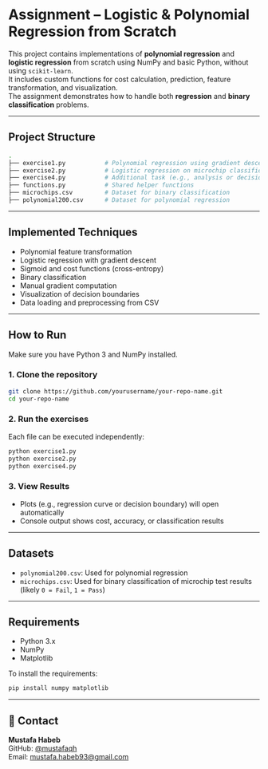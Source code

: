 #  Assignment – Logistic & Polynomial Regression from Scratch

This project contains implementations of **polynomial regression** and **logistic regression** from scratch using NumPy and basic Python, without using `scikit-learn`.  
It includes custom functions for cost calculation, prediction, feature transformation, and visualization.  
The assignment demonstrates how to handle both **regression** and **binary classification** problems.

---

##  Project Structure

```bash
.
├── exercise1.py           # Polynomial regression using gradient descent
├── exercise2.py           # Logistic regression on microchip classification dataset
├── exercise4.py           # Additional task (e.g., analysis or decision boundary)
├── functions.py           # Shared helper functions
├── microchips.csv         # Dataset for binary classification
├── polynomial200.csv      # Dataset for polynomial regression
```

---

##  Implemented Techniques

- Polynomial feature transformation
- Logistic regression with gradient descent
- Sigmoid and cost functions (cross-entropy)
- Binary classification
- Manual gradient computation
- Visualization of decision boundaries
- Data loading and preprocessing from CSV

---

##  How to Run

Make sure you have Python 3 and NumPy installed.

### 1. Clone the repository

```bash
git clone https://github.com/yourusername/your-repo-name.git
cd your-repo-name
```

### 2. Run the exercises

Each file can be executed independently:

```bash
python exercise1.py
python exercise2.py
python exercise4.py
```

### 3. View Results

- Plots (e.g., regression curve or decision boundary) will open automatically
- Console output shows cost, accuracy, or classification results

---

##  Datasets

- `polynomial200.csv`: Used for polynomial regression  
- `microchips.csv`: Used for binary classification of microchip test results (likely `0 = Fail`, `1 = Pass`)

---

##  Requirements

- Python 3.x
- NumPy
- Matplotlib

To install the requirements:

```bash
pip install numpy matplotlib
```

---

## 📧 Contact

**Mustafa Habeb**  
GitHub: [@mustafaqh](https://github.com/yourusername)  
Email: mustafa.habeb93@gmail.com
